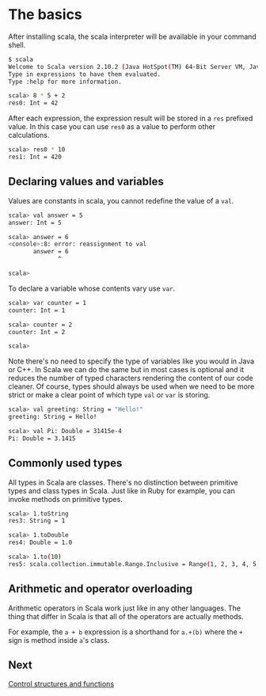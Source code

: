The basics
==========
After installing scala, the scala interpreter will be available in your command shell. 

```bash
$ scala 
Welcome to Scala version 2.10.2 (Java HotSpot(TM) 64-Bit Server VM, Java 1.6.0_65).
Type in expressions to have them evaluated.
Type :help for more information.

scala> 8 * 5 + 2
res0: Int = 42
```

After each expression, the expression result will be stored in a `res` prefixed value. In this case you can use `res0` as a value to perform other calculations.

```bash
scala> res0 * 10
res1: Int = 420 
```

Declaring values and variables
------------------------------
Values are constants in scala, you cannot redefine the value of a `val`.

```bash
scala> val answer = 5
answer: Int = 5

scala> answer = 6
<console>:8: error: reassignment to val
       answer = 6
              ^

scala>
```

To declare a variable whose contents vary use `var`.

```bash
scala> var counter = 1
counter: Int = 1

scala> counter = 2 
counter: Int = 2

scala> 
```

Note there's no need to specify the type of variables like you would in Java or C++. In Scala we can do the same but in most cases is optional and it reduces the number of typed characters rendering the content of our code cleaner. Of course, types should always be used when we need to be more strict or make a clear point of which type `val` or `var` is storing.

```bash
scala> val greeting: String = "Hello!"
greeting: String = Hello!

scala> val Pi: Double = 31415e-4
Pi: Double = 3.1415
```

Commonly used types 
-------------------
All types in Scala are classes. There's no distinction between primitive types and class types in Scala. Just like in Ruby for example, you can invoke methods on primitive types.

```bash
scala> 1.toString
res3: String = 1

scala> 1.toDouble
res4: Double = 1.0

scala> 1.to(10)
res5: scala.collection.immutable.Range.Inclusive = Range(1, 2, 3, 4, 5, 6, 7, 8, 9, 10)
```

Arithmetic and operator overloading
-----------------------------------
Arithmetic operators in Scala work just like in any other languages. The thing that differ in Scala is that all of the operators are actually methods. 

For example, the `a + b` expression is a shorthand for  `a.+(b)` where the `+` sign is method inside `a`'s class.

Next
----
[Control structures and functions](control_structures_and_functions.md)
